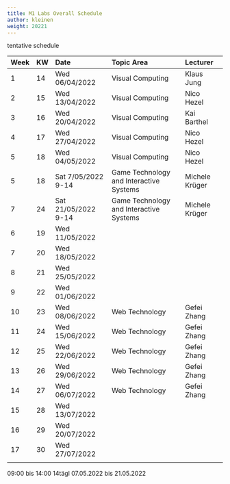 ```yaml
---
title: M1 Labs Overall Schedule
author: kleinen
weight: 20221
---
```


tentative schedule

| Week | KW  | Date                | Topic Area                              | Lecturer       |
|:---- |:--- |:------------------- |:--------------------------------------- |:-------------- |
| 1    | 14  | Wed 06/04/2022      | Visual Computing                        | Klaus Jung     |
| 2    | 15  | Wed 13/04/2022      | Visual Computing                        | Nico Hezel     |
| 3    | 16  | Wed 20/04/2022      | Visual Computing                        | Kai Barthel    |
| 4    | 17  | Wed 27/04/2022      | Visual Computing                        | Nico Hezel     |
| 5    | 18  | Wed 04/05/2022      | Visual Computing                        | Nico Hezel     |
| 5    | 18  | Sat 7/05/2022 9-14  | Game Technology and Interactive Systems | Michele Krüger |
| 7    | 24  | Sat 21/05/2022 9-14 | Game Technology and Interactive Systems | Michele Krüger |
| 6    | 19  | Wed 11/05/2022      |                                         |                |
| 7    | 20  | Wed 18/05/2022      |                                         |                |
| 8    | 21  | Wed 25/05/2022      |                                         |                |
| 9    | 22  | Wed 01/06/2022      |                                         |                |
| 10   | 23  | Wed 08/06/2022      | Web Technology                          | Gefei Zhang    |
| 11   | 24  | Wed 15/06/2022      | Web Technology                          | Gefei Zhang    |
| 12   | 25  | Wed 22/06/2022      | Web Technology                          | Gefei Zhang    |
| 13   | 26  | Wed 29/06/2022      | Web Technology                          | Gefei Zhang    |
| 14   | 27  | Wed 06/07/2022      | Web Technology                          | Gefei Zhang    |
| 15   | 28  | Wed 13/07/2022      |                                         |                |
| 16   | 29  | Wed 20/07/2022      |                                         |                |
| 17   | 30  | Wed 27/07/2022      |                                         |                |
|      |     |                     |                                         |                |




















09:00 bis 14:00	14tägl	07.05.2022 bis 21.05.2022
